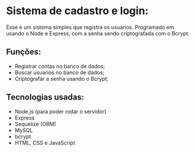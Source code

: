 # Sistema de cadastro e login:
Esse é um sistema simples que registra os usuarios. Programado em usando o Node e Express, com a senha sendo criptografada com o Bcrypt.
## Funções:
- Registrar contas no banco de dados;
- Buscar usuarios no banco de dados;
- Criptografar a senha usando o Bcrypt;
## Tecnologias usadas:
- Node.js (para poder rodar o servidor)
- Express
- Sequelize (ORM)
- MySQL 
- bcrypt 
- HTML, CSS e JavaScript
